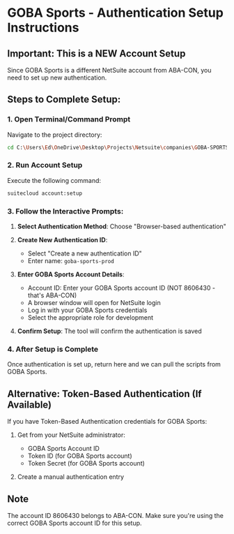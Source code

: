 # GOBA Sports - Authentication Setup Instructions

## Important: This is a NEW Account Setup
Since GOBA Sports is a different NetSuite account from ABA-CON, you need to set up new authentication.

## Steps to Complete Setup:

### 1. Open Terminal/Command Prompt
Navigate to the project directory:
```bash
cd C:\Users\Ed\OneDrive\Desktop\Projects\Netsuite\companies\GOBA-SPORTS-PROD\GOBA-SPORTS-PROD
```

### 2. Run Account Setup
Execute the following command:
```bash
suitecloud account:setup
```

### 3. Follow the Interactive Prompts:

1. **Select Authentication Method**: Choose "Browser-based authentication"

2. **Create New Authentication ID**:
   - Select "Create a new authentication ID"
   - Enter name: `goba-sports-prod`

3. **Enter GOBA Sports Account Details**:
   - Account ID: Enter your GOBA Sports account ID (NOT 8606430 - that's ABA-CON)
   - A browser window will open for NetSuite login
   - Log in with your GOBA Sports credentials
   - Select the appropriate role for development

4. **Confirm Setup**: The tool will confirm the authentication is saved

### 4. After Setup is Complete

Once authentication is set up, return here and we can pull the scripts from GOBA Sports.

## Alternative: Token-Based Authentication (If Available)

If you have Token-Based Authentication credentials for GOBA Sports:

1. Get from your NetSuite administrator:
   - GOBA Sports Account ID
   - Token ID (for GOBA Sports account)
   - Token Secret (for GOBA Sports account)

2. Create a manual authentication entry

## Note
The account ID 8606430 belongs to ABA-CON. Make sure you're using the correct GOBA Sports account ID for this setup.